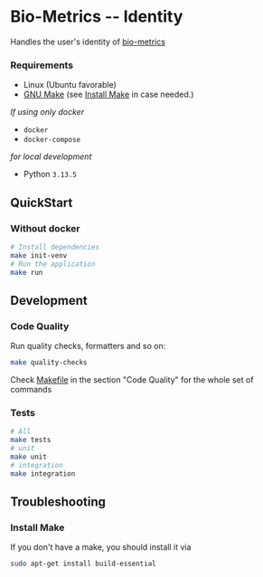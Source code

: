 Bio-Metrics -- Identity
=======================

Handles the user's identity of [bio-metrics](https://github.com/Koubae/bio-metrics)

### Requirements

* Linux (Ubuntu favorable)
* [GNU Make](https://www.gnu.org/software/make/manual/make.html) (see [Install Make](#install-make) in case needed.)

_If using only docker_

* `docker`
* `docker-compose`

_for local development_

* Python `3.13.5`


QuickStart
----------

### Without docker

```bash
# Install dependencies
make init-venv
# Run the application
make run
```

Development
-----------

### Code Quality

Run quality checks, formatters and so on:

```bash
make quality-checks
```

Check [Makefile](Makefile) in the section "Code Quality" for the whole set of commands

### Tests


```bash
# All
make tests
# unit
make unit
# integration
make integration
```


Troubleshooting
---------------

### Install Make

If you don't have a make, you should install it via

```bash
sudo apt-get install build-essential
```
